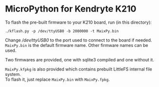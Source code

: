 # MicroPython for Kendryte K210


To flash the pre-built firmware to your K210 board, run (in this directory):

```
./kflash.py -p /dev/ttyUSB0 -b 2000000 -t MaixPy.bin
```

Change */dev/ttyUSB0* to the port used to connect to the board if needed.<br>
`MaixPy.bin` is the default firmware name. Other firmware names can be used.

Two firmwares are provided, one with sqlite3 compiled and one without it.<br>

`MaixPy.kfpkg` is also provided which contains prebuilt LittleFS internal file system.<br>
To flash it, just replace `MaixPy.bin` with `MaixPy.fpkg`.

